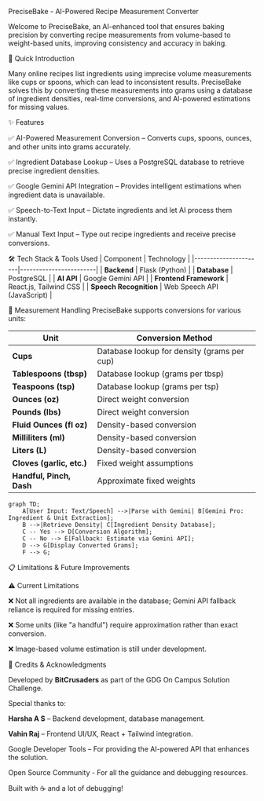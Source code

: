 

PreciseBake - AI-Powered Recipe Measurement Converter

Welcome to PreciseBake, an AI-enhanced tool that ensures baking precision by converting recipe measurements from volume-based to weight-based units, improving consistency and accuracy in baking.

🌟 Quick Introduction

Many online recipes list ingredients using imprecise volume measurements like cups or spoons, which can lead to inconsistent results. PreciseBake solves this by converting these measurements into grams using a database of ingredient densities, real-time conversions, and AI-powered estimations for missing values.

✨ Features

✅ AI-Powered Measurement Conversion – Converts cups, spoons, ounces, and other units into grams accurately.

✅ Ingredient Database Lookup – Uses a PostgreSQL database to retrieve precise ingredient densities.

✅ Google Gemini API Integration – Provides intelligent estimations when ingredient data is unavailable.

✅ Speech-to-Text Input – Dictate ingredients and let AI process them instantly.

✅ Manual Text Input – Type out recipe ingredients and receive precise conversions.

🛠️ Tech Stack & Tools Used
| Component            | Technology              |
|----------------------|------------------------|
| **Backend**         | Flask (Python)          |
| **Database**        | PostgreSQL              |
| **AI API**         | Google Gemini API       |
| **Frontend Framework** | React.js, Tailwind CSS |
| **Speech Recognition** | Web Speech API (JavaScript) |

🔢 Measurement Handling
PreciseBake supports conversions for various units:

| Unit                  | Conversion Method                     |
|-----------------------|--------------------------------------|
| **Cups**             | Database lookup for density (grams per cup) |
| **Tablespoons (tbsp)** | Database lookup (grams per tbsp)    |
| **Teaspoons (tsp)**   | Database lookup (grams per tsp)     |
| **Ounces (oz)**      | Direct weight conversion            |
| **Pounds (lbs)**     | Direct weight conversion            |
| **Fluid Ounces (fl oz)** | Density-based conversion         |
| **Milliliters (ml)** | Density-based conversion            |
| **Liters (L)**       | Density-based conversion            |
| **Cloves (garlic, etc.)** | Fixed weight assumptions       |
| **Handful, Pinch, Dash** | Approximate fixed weights       |

```mermaid
graph TD;
    A[User Input: Text/Speech] -->|Parse with Gemini| B[Gemini Pro: Ingredient & Unit Extraction];
    B -->|Retrieve Density| C[Ingredient Density Database];
    C -- Yes --> D[Conversion Algorithm];
    C -- No --> E[Fallback: Estimate via Gemini API];
    D --> G[Display Converted Grams];
    F --> G;
```


📋 Limitations & Future Improvements

⚠️ Current Limitations

❌ Not all ingredients are available in the database; Gemini API fallback reliance is required for missing entries.

❌ Some units (like "a handful") require approximation rather than exact conversion.

❌ Image-based volume estimation is still under development.

🙌 Credits & Acknowledgments

Developed by **BitCrusaders** as part of the GDG On Campus Solution Challenge.

Special thanks to:

**Harsha A S** – Backend development, database management.

**Vahin Raj** – Frontend UI/UX, React + Tailwind integration.

Google Developer Tools – For providing the AI-powered API that enhances the solution.

Open Source Community - For all the guidance and debugging resources.

Built with ☕ and a lot of debugging!




